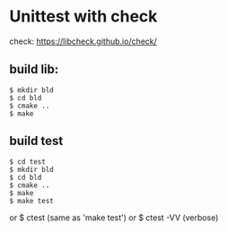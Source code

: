 # Unittest with check
check: https://libcheck.github.io/check/

## build lib:
    $ mkdir bld
    $ cd bld
    $ cmake ..
    $ make

## build test
    $ cd test
    $ mkdir bld
    $ cd bld
    $ cmake ..
    $ make
    $ make test
  or
    $ ctest         (same as 'make test')
  or
    $ ctest -VV     (verbose)